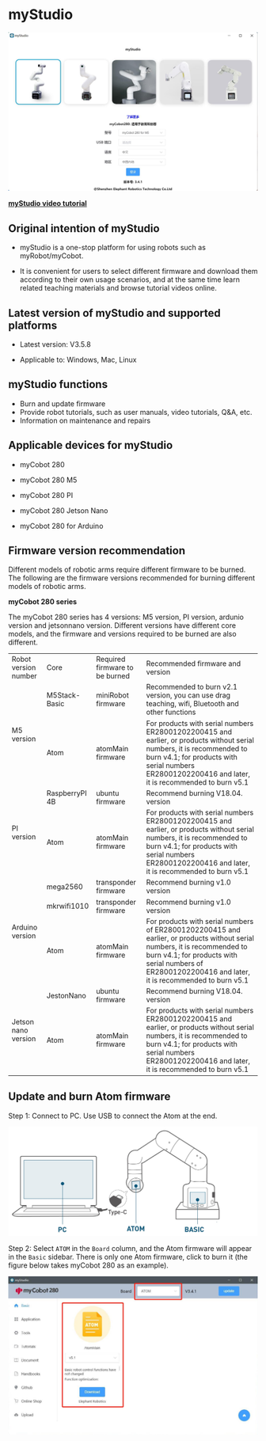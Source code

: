 # myStudio

![Cover](../../../resource\3-FunctionsAndApplications\5.BasicFunction\5.2-Softwarelnstructions/mystudioShow.jpg)

**[myStudio video tutorial](https://www.bilibili.com/video/BV1Qr4y1N7B5/)**

## Original intention of myStudio

- myStudio is a one-stop platform for using robots such as myRobot/myCobot.

- It is convenient for users to select different firmware and download them according to their own usage scenarios, and at the same time learn related teaching materials and browse tutorial videos online.

##  Latest version of myStudio and supported platforms

- Latest version: V3.5.8

- Applicable to: Windows, Mac, Linux

## myStudio functions

- Burn and update firmware
- Provide robot tutorials, such as user manuals, video tutorials, Q&A, etc.
- Information on maintenance and repairs

## Applicable devices for myStudio

- myCobot 280

- myCobot 280 M5

- myCobot 280 PI

- myCobot 280 Jetson Nano

- myCobot 280 for Arduino

  

## Firmware version recommendation

Different models of robotic arms require different firmware to be burned. The following are the firmware versions recommended for burning different models of robotic arms.

**myCobot 280 series**

The myCobot 280 series has 4 versions: M5 version, PI version, ardunio version and jetsonnano version. Different versions have different core models, and the firmware and versions required to be burned are also different.

<table>
<tr>
<td>Robot version number</td>
<td>Core</td>
<td>Required firmware to be burned</td>
<td>Recommended firmware and version</td>
</tr>
<tr>
<td rowspan='2'>M5 version</td>
<td>M5Stack-Basic</td>
<td>miniRobot firmware</td>
<td>Recommended to burn v2.1 version, you can use drag teaching, wifi, Bluetooth and other functions</td>
</tr>
<tr>
<td>Atom</td>
<td>atomMain firmware</td>
<td>For products with serial numbers ER28001202200415 and earlier, or products without serial numbers, it is recommended to burn v4.1; for products with serial numbers ER28001202200416 and later, it is recommended to burn v5.1</td>
</tr>
<tr>
<td rowspan='2'>PI version</td>
<td>RaspberryPI 4B</td>
<td>ubuntu firmware</td>
<td>Recommend burning V18.04. version</td>
</tr>
<tr>
<td>Atom</td>
<td>atomMain firmware</td>
<td>For products with serial numbers ER28001202200415 and earlier, or products without serial numbers, it is recommended to burn v4.1; for products with serial numbers ER28001202200416 and later, it is recommended to burn v5.1</td>
</tr>
<tr>
<td rowspan='3'>Arduino version</td>
<td>mega2560</td>
<td>transponder firmware</td>
<td>Recommend burning v1.0 version</td>
</tr>
<td>mkrwifi1010</td>
<td>transponder firmware</td>
<td>Recommend burning v1.0 version</td>
</tr>
<tr>
<td>Atom</td>
<td>atomMain firmware</td>
<td>For products with serial numbers of ER28001202200415 and earlier, or products without serial numbers, it is recommended to burn v4.1; for products with serial numbers of ER28001202200416 and later, it is recommended to burn v5.1</td>
</tr>
<tr>
<td rowspan='2'>Jetson nano version</td>
<td>JestonNano</td>
<td>ubuntu firmware</td>
<td>Recommend burning V18.04. version</td>
</tr>
<tr>
<td>Atom</td>
<td>atomMain firmware</td>
<td>For products with serial numbers ER28001202200415 and earlier, or products without serial numbers, it is recommended to burn v4.1; for products with serial numbers ER28001202200416 and later, it is recommended to burn v5.1</td>
</tr>
</table>

## Update and burn Atom firmware

Step 1: Connect to PC. Use USB to connect the Atom at the end.

![Atom link](../../../resource\3-FunctionsAndApplications\5.BasicFunction\5.2-Softwarelnstructions\atom_PC.jpg)

Step 2: Select `ATOM` in the `Board` column, and the Atom firmware will appear in the `Basic` sidebar. There is only one Atom firmware, click to burn it (the figure below takes myCobot 280 as an example).

![Atom link](../../../resource\3-FunctionsAndApplications\5.BasicFunction\5.2-Softwarelnstructions\atom2.jpg)
